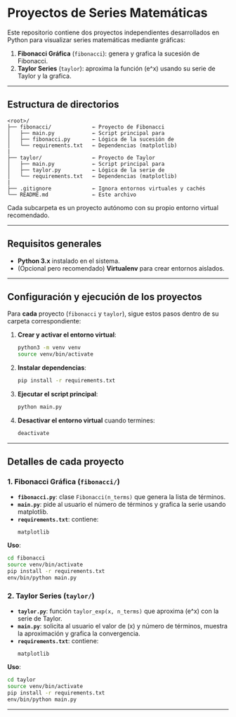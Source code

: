 # Proyectos de Series Matemáticas

Este repositorio contiene dos proyectos independientes desarrollados en Python para visualizar series matemáticas mediante gráficas:

1. **Fibonacci Gráfica** (`fibonacci`): genera y grafica la sucesión de Fibonacci.
2. **Taylor Series** (`taylor`): aproxima la función \(e^x\) usando su serie de Taylor y la grafica.

---

## Estructura de directorios

```
<root>/
├── fibonacci/             ← Proyecto de Fibonacci
│   ├── main.py            ← Script principal para 
│   ├── fibonacci.py       ← Lógica de la sucesión de 
│   └── requirements.txt   ← Dependencias (matplotlib)
|
├── taylor/                ← Proyecto de Taylor
│   ├── main.py            ← Script principal para 
│   ├── taylor.py          ← Lógica de la serie de 
│   └── requirements.txt   ← Dependencias (matplotlib)
|
├── .gitignore             ← Ignora entornos virtuales y cachés
└── README.md              ← Este archivo
```

Cada subcarpeta es un proyecto autónomo con su propio entorno virtual recomendado.

---

## Requisitos generales

- **Python 3.x** instalado en el sistema.
- (Opcional pero recomendado) **Virtualenv** para crear entornos aislados.

---

## Configuración y ejecución de los proyectos

Para **cada** proyecto (`fibonacci` y `taylor`), sigue estos pasos dentro de su carpeta correspondiente:

1. **Crear y activar el entorno virtual**:
   ```bash
   python3 -m venv venv
   source venv/bin/activate
   ```

2. **Instalar dependencias**:
   ```bash
   pip install -r requirements.txt
   ```

3. **Ejecutar el script principal**:
   ```bash
   python main.py
   ```

4. **Desactivar el entorno virtual** cuando termines:
   ```bash
   deactivate
   ```

---

## Detalles de cada proyecto

### 1. Fibonacci Gráfica (`fibonacci/`)

- **`fibonacci.py`**: clase `Fibonacci(n_terms)` que genera la lista de términos.
- **`main.py`**: pide al usuario el número de términos y grafica la serie usando matplotlib.
- **`requirements.txt`**: contiene:
  ```
  matplotlib
  ```

**Uso**:
```bash
cd fibonacci
source venv/bin/activate
pip install -r requirements.txt
env/bin/python main.py
```

### 2. Taylor Series (`taylor/`)

- **`taylor.py`**: función `taylor_exp(x, n_terms)` que aproxima \(e^x\) con la serie de Taylor.
- **`main.py`**: solicita al usuario el valor de \(x\) y número de términos, muestra la aproximación y grafica la convergencia.
- **`requirements.txt`**: contiene:
  ```
  matplotlib
  ```

**Uso**:
```bash
cd taylor
source venv/bin/activate
pip install -r requirements.txt
env/bin/python main.py
```

---

